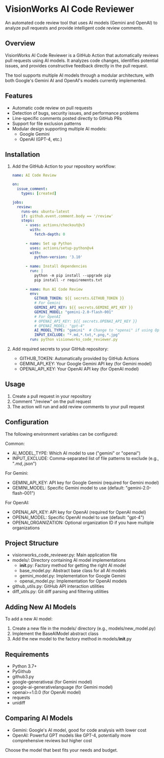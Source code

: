 VisionWorks AI Code Reviewer
============================

An automated code review tool that uses AI models (Gemini and OpenAI) to analyze pull requests and provide intelligent code review comments.

Overview
--------
VisionWorks AI Code Reviewer is a GitHub Action that automatically reviews pull requests using AI models. It analyzes code changes, identifies potential issues, and provides constructive feedback directly in the pull request.

The tool supports multiple AI models through a modular architecture, with both Google's Gemini AI and OpenAI's models currently implemented.

Features
--------
- Automatic code review on pull requests
- Detection of bugs, security issues, and performance problems
- Line-specific comments posted directly to GitHub PRs
- Support for file exclusion patterns
- Modular design supporting multiple AI models:
  - Google Gemini
  - OpenAI (GPT-4, etc.)

Installation
-----------
1. Add the GitHub Action to your repository workflow:

   ```yml
   name: AI Code Review

   on:
     issue_comment:
       types: [created]

   jobs:
     review:
       runs-on: ubuntu-latest
       if: github.event.comment.body == '/review'
       steps:
         - uses: actions/checkout@v3
           with:
             fetch-depth: 0
         
         - name: Set up Python
           uses: actions/setup-python@v4
           with:
             python-version: '3.10'
             
         - name: Install dependencies
           run: |
             python -m pip install --upgrade pip
             pip install -r requirements.txt
             
         - name: Run AI Code Review
           env:
             GITHUB_TOKEN: ${{ secrets.GITHUB_TOKEN }}
             # For Gemini
             GEMINI_API_KEY: ${{ secrets.GEMINI_API_KEY }}
             GEMINI_MODEL: "gemini-2.0-flash-001"
             # For OpenAI
             # OPENAI_API_KEY: ${{ secrets.OPENAI_API_KEY }}
             # OPENAI_MODEL: "gpt-4"
             AI_MODEL_TYPE: "gemini"  # Change to "openai" if using OpenAI
             INPUT_EXCLUDE: "*.md,*.txt,*.png,*.jpg"
           run: python visionworks_code_reviewer.py
   ```

2. Add required secrets to your GitHub repository:
   - GITHUB_TOKEN: Automatically provided by GitHub Actions
   - GEMINI_API_KEY: Your Google Gemini API key (for Gemini model)
   - OPENAI_API_KEY: Your OpenAI API key (for OpenAI model)

Usage
-----
1. Create a pull request in your repository
2. Comment "/review" on the pull request
3. The action will run and add review comments to your pull request

Configuration
------------
The following environment variables can be configured:

Common:
- AI_MODEL_TYPE: Which AI model to use ("gemini" or "openai")
- INPUT_EXCLUDE: Comma-separated list of file patterns to exclude (e.g., "*.md,*.json")

For Gemini:
- GEMINI_API_KEY: API key for Google Gemini (required for Gemini model)
- GEMINI_MODEL: Specific Gemini model to use (default: "gemini-2.0-flash-001")

For OpenAI:
- OPENAI_API_KEY: API key for OpenAI (required for OpenAI model)
- OPENAI_MODEL: Specific OpenAI model to use (default: "gpt-4")
- OPENAI_ORGANIZATION: Optional organization ID if you have multiple organizations

Project Structure
----------------
- visionworks_code_reviewer.py: Main application file
- models/: Directory containing AI model implementations
  - __init__.py: Factory method for getting the right AI model
  - base_model.py: Abstract base class for all AI models
  - gemini_model.py: Implementation for Google Gemini
  - openai_model.py: Implementation for OpenAI models
- github_utils.py: GitHub API interaction utilities
- diff_utils.py: Git diff parsing and filtering utilities

Adding New AI Models
-------------------
To add a new AI model:

1. Create a new file in the models/ directory (e.g., models/new_model.py)
2. Implement the BaseAIModel abstract class
3. Add the new model to the factory method in models/__init__.py

Requirements
-----------
- Python 3.7+
- PyGithub
- github3.py
- google-generativeai (for Gemini model)
- google-ai-generativelanguage (for Gemini model)
- openai>=1.0.0 (for OpenAI model)
- requests
- unidiff

Comparing AI Models
------------------
- Gemini: Google's AI model, good for code analysis with lower cost
- OpenAI: Powerful GPT models like GPT-4, potentially more comprehensive reviews but higher cost

Choose the model that best fits your needs and budget.
